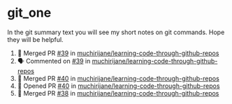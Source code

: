 # git_one
In the git summary text you will see my short notes on git commands. Hope they will be helpful.

<!--START_SECTION:activity-->
1. 🎉 Merged PR [#39](https://github.com/muchirijane/learning-code-through-github-repos/pull/39) in [muchirijane/learning-code-through-github-repos](https://github.com/muchirijane/learning-code-through-github-repos)
2. 🗣 Commented on [#39](https://github.com/muchirijane/learning-code-through-github-repos/issues/39) in [muchirijane/learning-code-through-github-repos](https://github.com/muchirijane/learning-code-through-github-repos)
3. 🎉 Merged PR [#40](https://github.com/muchirijane/learning-code-through-github-repos/pull/40) in [muchirijane/learning-code-through-github-repos](https://github.com/muchirijane/learning-code-through-github-repos)
4. 💪 Opened PR [#40](https://github.com/muchirijane/learning-code-through-github-repos/pull/40) in [muchirijane/learning-code-through-github-repos](https://github.com/muchirijane/learning-code-through-github-repos)
5. 🎉 Merged PR [#38](https://github.com/muchirijane/learning-code-through-github-repos/pull/38) in [muchirijane/learning-code-through-github-repos](https://github.com/muchirijane/learning-code-through-github-repos)
<!--END_SECTION:activity-->
